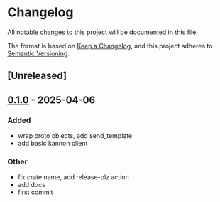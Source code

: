 # Changelog

All notable changes to this project will be documented in this file.

The format is based on [Keep a Changelog](https://keepachangelog.com/en/1.0.0/),
and this project adheres to [Semantic Versioning](https://semver.org/spec/v2.0.0.html).

## [Unreleased]

## [0.1.0](https://github.com/marcobacis/kannon.rs/releases/tag/v0.1.0) - 2025-04-06

### Added

- wrap proto objects, add send_template
- add basic kannon client

### Other

- fix crate name, add release-plz action
- add docs
- first commit
